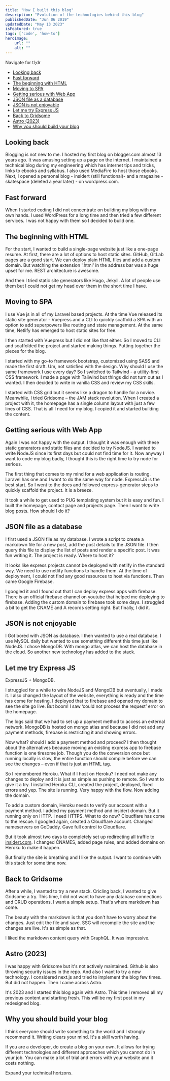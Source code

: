 ```yaml
---
title: "How I built this blog"
description: "Evolution of the technologies behind this blog"
publishedDate: "Jun 06 2019"
updatedDate: "May 13 2023"
isFeatured: true
tags: ['code', 'how-to']
heroImage:
    url: ""
    alt: ""
---
```


Navigate for tl;dr

- [Looking back](#looking-back)
- [Fast forward](#fast-forward)
- [The beginning with HTML](#the-beginning-with-html)
- [Moving to SPA](#moving-to-spa)
- [Getting serious with Web App](#getting-serious-with-web-app)
- [JSON file as a database](#json-file-as-a-database)
- [JSON is not enjoyable](#json-is-not-enjoyable)
- [Let me try Express JS](#let-me-try-express-js)
- [Back to Gridsome](#back-to-gridsome)
- [Astro (2023)](#astro-2023)
- [Why you should build your blog](#why-you-should-build-your-blog)

## Looking back

Blogging is not new to me. I hosted my first blog on blogger.com almost 13 years ago. It was amusing setting up a page on the internet. I maintained a technical blog during my engineering which has internet tips and tricks, links to ebooks and syllabus. I also used MediaFire to host those ebooks. Next, I opened a personal blog - insidert (still functional)- and a magazine - skatespace (deleted a year later) - on wordpress.com.

## Fast forward

When I started coding I did not concentrate on building my blog with my own hands. I used WordPress for a long time and then tried a few different services. I was not happy with them so I decided to build one.

## The beginning with HTML

For the start, I wanted to build a single-page website just like a one-page resume. At first, there are a lot of options to host static sites. GitHub, GitLab pages are a good start. We can deploy plain HTML files and add a custom domain. But watching the extension '.html' in the address bar was a huge upset for me. REST architecture is awesome.

And then I tried static site generators like Hugo, Jekyll. A lot of people use them but I could not get my head over them in the short time I have.

## Moving to SPA

I use Vue js in all of my Laravel based projects. At the time Vue released its static site generator - Vuepress and a CLI to quickly scaffold a SPA with an option to add superpowers like routing and state management. At the same time, Netlify has emerged to host static sites for free.

I then started with Vuepress but I did not like that either. So I moved to CLI and scaffolded the project and started making things.
Putting together the pieces for the blog.

I started with my go-to framework bootstrap, customized using SASS and made the first draft. Um, not satisfied with the design. Why should I use the same framework I use every day? So I switched to Tailwind - a utility-first CSS framework. I made a page with Tailwind but things did not turn out as I wanted. I then decided to write in vanilla CSS and review my CSS skills.

I started with CSS grid but it seems like a dragon to handle for a novice. Meanwhile, I tried Gridsome – the JAM stack revolution. When I created a project with it, the homepage has a single column layout with just a few lines of CSS. That is all I need for my blog. I copied it and started building the content.

## Getting serious with Web App

Again I was not happy with the output. I thought it was enough with these static generators and static files and decided to try NodeJS. I wanted to write NodeJS since its first days but could not find time for it. Now anyway I want to code my blog badly, I thought this is the right time to try node for serious.

The first thing that comes to my mind for a web application is routing. Laravel has one and I want to do the same way for node. ExpressJS is the best start. So I went to the docs and followed express-generator steps to quickly scaffold the project. It is a breeze.

It took a while to get used to PUG templating system but it is easy and fun. I built the homepage, contact page and projects page. Then I want to write blog posts. How should I do it?

## JSON file as a database

I first used a JSON file as my database. I wrote a script to create a markdown file for a new post, add the post details to the JSON file. I then query this file to display the list of posts and render a specific post. It was fun writing it. The project is ready. Where to host it?

It looks like express projects cannot be deployed with netlify in the standard way. We need to use netlify functions to handle them. At the time of deployment, I could not find any good resources to host via functions. Then came Google Firebase.

I googled it and I found out that I can deploy express apps with firebase. There is an official firebase channel on youtube that helped me deploying to firebase. Adding the custom domain to firebase took some days. I struggled a bit to get the CNAME and A records setting right. But finally, I did it.

## JSON is not enjoyable

I Got bored with JSON as database. I then wanted to use a real database. I use MySQL daily but wanted to use something different this time just like NodeJS. I chose MongoDB. With mongo atlas, we can host the database in the cloud. So another new technology has added to the stack.

## Let me try Express JS

ExpressJS + MongoDB.

I struggled for a while to wire NodeJS and MongoDB but eventually, I made it. I also changed the layout of the website, everything is ready and the time has come for hosting. I deployed that to firebase and opened my domain to see the site go live. But boom! I saw ‘could not process the request’ error on the homepage.

The logs said that we had to set up a payment method to access an external network. MongoDB is hosted on mongo atlas and because I did not add any payment methods, firebase is restricting it and showing errors.

Now what? should I add a payment method and proceed? I then thought about the alternatives because moving an existing express app to firebase function is one tiresome job. Though you do the conversion once but running locally is slow, the entire function should compile before we can see the changes – even if that is just an HTML tag.

So I remembered Heroku. What if I host on Heroku? I need not make any changes to deploy and it is just as simple as pushing to remote. So I want to give it a try. I installed Heroku CLI, created the project, deployed, fixed errors and yep. The site is running. Very happy with the flow. Now adding the domain.

To add a custom domain, Heroku needs to verify our account with a payment method. I added my payment method and insidert domain. But it running only on HTTP. I need HTTPS. What to do now? Cloudflare has come to the rescue. I googled again, created a Cloudflare account. Changed nameservers on GoDaddy. Gave full control to Cloudflare.

But it took almost two days to completely set up redirecting all traffic to [insidert.com](https://insidert.com). I changed CNAMES, added page rules, and added domains on Heroku to make it happen.

But finally the site is breathing and I like the output. I want to continue with this stack for some time now.

## Back to Gridsome

After a while, I wanted to try a new stack. Cricling back, I wanted to give Gridsome a try. This time, I did not want to have any database connections and CRUD operations. I want a simple setup. That's where markdown has come.

The beauty with the markdown is that you don't have to worry about the changes. Just edit the file and save. SSG will recompile the site and the changes are live. It's as simple as that. 

I liked the markdown content query with GraphQL. It was impressive. 

## Astro (2023)

I was happy with Gridsome but it's not actively maintained. Github is also throwing security issues in the repo. And also I want to try a new technology. I considered next.js and tried to implement the blog few times. But did not happen. Then I came across Astro. 

It's 2023 and I started this blog again with Astro. This time I removed all my previous content and starting fresh. This will be my first post in my redesigned blog.

## Why you should build your blog

I think everyone should write something to the world and I strongly recommend it. Writing clears your mind. It's a skill worth having. 

If you are a developer, do create a blog on your own. It allows for trying different technologies and different approaches which you cannot do in your job. You can make a lot of trial and errors with your website and it costs nothing. 

Expand your technical horizons.

